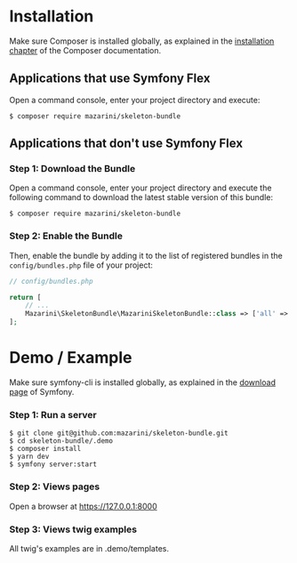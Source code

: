 Installation
============

Make sure Composer is installed globally, as explained in the
[installation chapter](https://getcomposer.org/doc/00-intro.md)
of the Composer documentation.

Applications that use Symfony Flex
----------------------------------

Open a command console, enter your project directory and execute:

```console
$ composer require mazarini/skeleton-bundle
```

Applications that don't use Symfony Flex
----------------------------------------

### Step 1: Download the Bundle

Open a command console, enter your project directory and execute the
following command to download the latest stable version of this bundle:

```console
$ composer require mazarini/skeleton-bundle
```

### Step 2: Enable the Bundle

Then, enable the bundle by adding it to the list of registered bundles
in the `config/bundles.php` file of your project:

```php
// config/bundles.php

return [
    // ...
    Mazarini\SkeletonBundle\MazariniSkeletonBundle::class => ['all' => true],
];
```
Demo / Example
==============

Make sure symfony-cli is installed globally, as explained in the
[download page](https://symfony.com/download)
of Symfony.


### Step 1: Run a server

```console
$ git clone git@github.com:mazarini/skeleton-bundle.git
$ cd skeleton-bundle/.demo
$ composer install
$ yarn dev
$ symfony server:start
```

### Step 2: Views pages

 Open a browser at https://127.0.0.1:8000

### Step 3: Views twig examples

All twig's examples are in .demo/templates.

